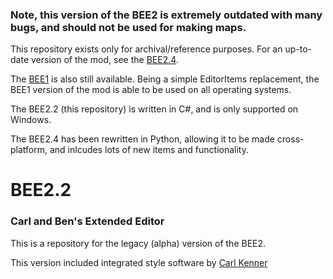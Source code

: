 ### Note, this version of the BEE2 is extremely outdated with many bugs, and should not be used for making maps.

This repository exists only for archival/reference purposes. For an up-to-date version of the mod, see the [BEE2.4](https://github.com/BEEmod/BEE2.4).

The [BEE1](https://github.com/BEEmod/BEEMOD) is also still available. Being a simple EditorItems replacement, the BEE1 version of the mod is able to be used on all operating systems.

The BEE2.2 (this repository) is written in C#, and is only supported on Windows. 

The BEE2.4 has been rewritten in Python, allowing it to be made cross-platform, and inlcudes lots of new items and functionality.


# BEE2.2

### Carl and Ben's Extended Editor

This is a repository for the legacy (alpha) version of the BEE2.

This version included integrated style software by [Carl Kenner](https://github.com/CarlKenner)
